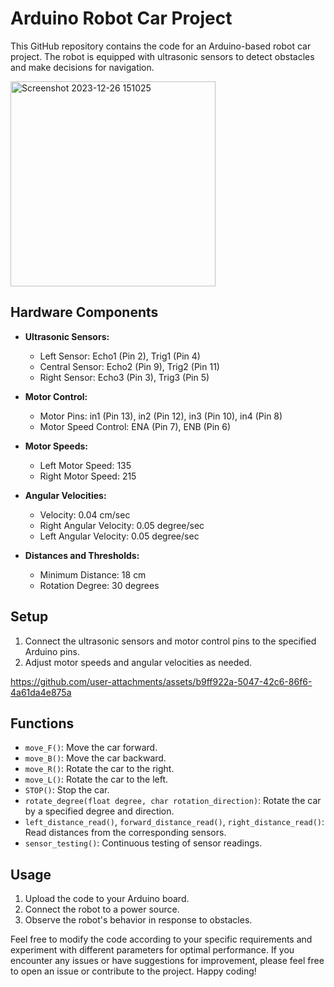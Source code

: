 # Arduino Robot Car Project

This GitHub repository contains the code for an Arduino-based robot car project. The robot is equipped with ultrasonic sensors to detect obstacles and make decisions for navigation.

<img width="328" alt="Screenshot 2023-12-26 151025" src="https://github.com/adham20022023/Obstacle-Avoiding-Robot/assets/90427660/a337fc90-c08b-44d2-9dc0-4d4494774910">

## Hardware Components
- **Ultrasonic Sensors:**
  - Left Sensor: Echo1 (Pin 2), Trig1 (Pin 4)
  - Central Sensor: Echo2 (Pin 9), Trig2 (Pin 11)
  - Right Sensor: Echo3 (Pin 3), Trig3 (Pin 5)

- **Motor Control:**
  - Motor Pins: in1 (Pin 13), in2 (Pin 12), in3 (Pin 10), in4 (Pin 8)
  - Motor Speed Control: ENA (Pin 7), ENB (Pin 6)

- **Motor Speeds:**
  - Left Motor Speed: 135
  - Right Motor Speed: 215

- **Angular Velocities:**
  - Velocity: 0.04 cm/sec
  - Right Angular Velocity: 0.05 degree/sec
  - Left Angular Velocity: 0.05 degree/sec

- **Distances and Thresholds:**
  - Minimum Distance: 18 cm
  - Rotation Degree: 30 degrees

## Setup
1. Connect the ultrasonic sensors and motor control pins to the specified Arduino pins.
2. Adjust motor speeds and angular velocities as needed.

https://github.com/user-attachments/assets/b9ff922a-5047-42c6-86f6-4a61da4e875a

## Functions
- `move_F()`: Move the car forward.
- `move_B()`: Move the car backward.
- `move_R()`: Rotate the car to the right.
- `move_L()`: Rotate the car to the left.
- `STOP()`: Stop the car.
- `rotate_degree(float degree, char rotation_direction)`: Rotate the car by a specified degree and direction.
- `left_distance_read()`, `forward_distance_read()`, `right_distance_read()`: Read distances from the corresponding sensors.
- `sensor_testing()`: Continuous testing of sensor readings.

## Usage
1. Upload the code to your Arduino board.
2. Connect the robot to a power source.
3. Observe the robot's behavior in response to obstacles.

Feel free to modify the code according to your specific requirements and experiment with different parameters for optimal performance. If you encounter any issues or have suggestions for improvement, please feel free to open an issue or contribute to the project. Happy coding!
